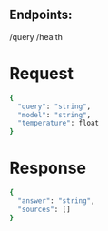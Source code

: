 ## Endpoints:
/query
/health

# Request

```bash
{
  "query": "string",
  "model": "string",
  "temperature": float
}
```
# Response
```bash
{
  "answer": "string",
  "sources": []
}
```